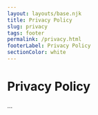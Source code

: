 ```yaml
---
layout: layouts/base.njk
title: Privacy Policy
slug: privacy
tags: footer
permalink: /privacy.html
footerLabel: Privacy Policy
sectionColor: white
---
```


# Privacy Policy

&hellip;
